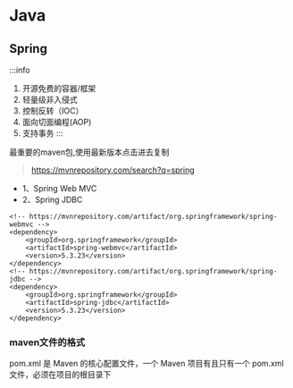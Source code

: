# Java

## Spring
:::info
1. 开源免费的容器/框架
2. 轻量级非入侵式
3. 控制反转（IOC） 
4. 面向切面编程(AOP)
5. 支持事务
:::

最重要的maven包,使用最新版本点击进去复制
> https://mvnrepository.com/search?q=spring 
- 1、Spring Web MVC
- 2、Spring JDBC
```
<!-- https://mvnrepository.com/artifact/org.springframework/spring-webmvc -->
<dependency>
    <groupId>org.springframework</groupId>
    <artifactId>spring-webmvc</artifactId>
    <version>5.3.23</version>
</dependency>
<!-- https://mvnrepository.com/artifact/org.springframework/spring-jdbc -->
<dependency>
    <groupId>org.springframework</groupId>
    <artifactId>spring-jdbc</artifactId>
    <version>5.3.23</version>
</dependency>
```

### maven文件的格式
pom.xml 是 Maven 的核心配置文件，一个 Maven 项目有且只有一个 pom.xml 文件，必须在项目的根目录下




